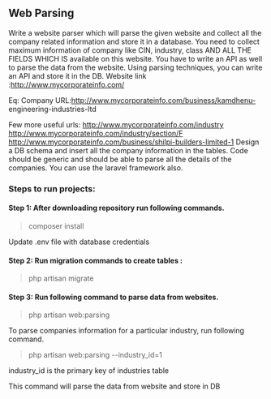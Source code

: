 ## Web Parsing 
Write a website parser which will parse the given website and collect all the company related
information and store it in a database. You need to collect maximum information of company
like CIN, industry, class AND ALL THE FIELDS WHICH IS available on this website. You
have to write an API as well to parse the data from the website. Using parsing techniques,
you can write an API and store it in the DB.
Website link :http://www.mycorporateinfo.com/

Eq: Company URL:http://www.mycorporateinfo.com/business/kamdhenu-
engineering-industries-ltd

Few more useful urls:
http://www.mycorporateinfo.com/industry
http://www.mycorporateinfo.com/industry/section/F
http://www.mycorporateinfo.com/business/shilpi-builders-limited-1
Design a DB schema and insert all the company information in the tables.
Code should be generic and should be able to parse all the details of the companies.
You can use the laravel framework also.


### Steps to run projects:

#### Step 1:  After downloading repository run following commands.
>composer install

Update .env file with database credentials
#### Step 2: Run migration commands to create tables :
> php artisan migrate

#### Step 3: Run following command to parse data from websites.
> php artisan web:parsing

To parse companies information for a particular industry, run following command.
> php artisan web:parsing --industry_id=1

industry_id is the primary key of industries table

This command will parse the data from website and store in DB


